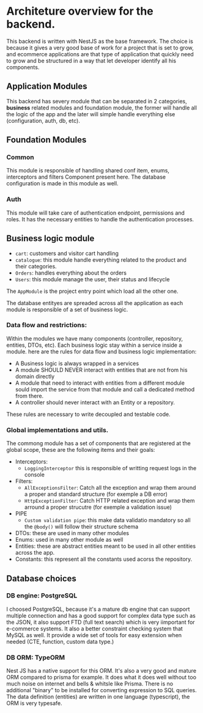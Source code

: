 # Architeture overview for the backend.

This backend is written with NestJS as the base framework. The choice is because it gives a very good base of work for a project that is set to grow, and ecommerce applications are that type of application that quickly need to grow and be structured in a way that let developer identify all his components.

## Application Modules

This backend has severy module that can be separated in 2 categories, **business** related modules and foundation module, the former will handle all the logic of the app and the later will simple handle everything else (configuration, auth, db, etc).

## Foundation Modules

### Common
This module is responsible of handling shared conf item, enums, interceptors and filters Component present here. The database configuration is made in this module as well.

### Auth
This module will take care of authentication endpoint, permissions and roles. It has the necessary entities to handle the authentication processes.

## Business logic module

- `cart`: customers and visitor cart handling
- `catalogue`: this module handle everything related to the product and their categories.
- `Orders`: handles everything about the orders
- `Users`:  this module manage the user, their status and lifecycle

The `AppModule` is the project entry point which load all the other one.

The database entityes are spreaded across all the application as each module is responsible of a set of business logic.

### Data flow and restrictions:

Within the modules we have many components (controller, repository, entities, DTOs, etc). Each business logic stay within a service inside a module. here are the rules for data flow and business logic implementation:

- A Business logic is always wrapped in a services
- A module SHOULD NEVER interact with entities that are not from his domain directly
- A module that need to interact with entities from a different module sould import the service from that module and call a dedicated method from there.
- A controller should never interact with an Entity or a repository.

These rules are necessary to write decoupled and testable code.

### Global implementations and utils.

The commong module has a set of components that are registered at the global scope, these are the following items and their goals:

- Interceptors:
    - `LoggingInterceptor` this is responsible of writting request logs in the console
- Filters:
    - `AllExceptionsFilter`: Catch all the exception and wrap them around a proper and standard structure (for exemple a DB error)
    - `HttpExceptionFilter`: Catch HTTP related exception and wrap them arround a proper strucutre (for exemple a validation issue)
- PIPE
    - `Custom validation pipe`: this make data validatio mandatory so all the `@body()` will follow their structure schema
- DTOs: these are used in many other modules
- Enums: used in many other module as well
- Entities: these are abstract entities meant to be used in all other entities across the app.
- Constants: this represent all the constants used acorss the repository.


## Database choices

### DB engine: PostgreSQL
I choosed PostgreSQL, because it's a mature db engine that can support multiple connection and has a good support for complex data type such as the JSON, it also support FTD (full text search) which is very iimportant for e-commerce systems. It also a better constraint checking system that MySQL as well. It provide a wide set of tools for easy extension when needed (CTE, function, custom data type.)

### DB ORM: TypeORM

Nest JS has a native support for this ORM. It's also a very good and mature ORM compared to prisma for example. It does what it does well without too much noise on internet and bells & whitsle like Prisma. There is no additional "binary" to be installed for converting expression to SQL queries. The data definition (entities) are written in one language (typescript), the ORM is very typesafe.